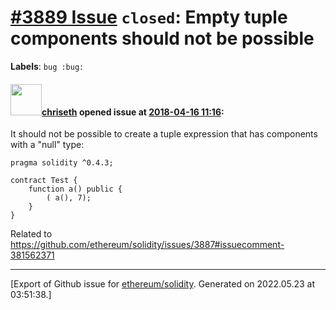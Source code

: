 # [\#3889 Issue](https://github.com/ethereum/solidity/issues/3889) `closed`: Empty tuple components should not be possible
**Labels**: `bug :bug:`


#### <img src="https://avatars.githubusercontent.com/u/9073706?v=4" width="50">[chriseth](https://github.com/chriseth) opened issue at [2018-04-16 11:16](https://github.com/ethereum/solidity/issues/3889):

It should not be possible to create a tuple expression that has components with a "null" type:
```
pragma solidity ^0.4.3;

contract Test {
    function a() public {
        ( a(), 7);
    }
}
```

Related to https://github.com/ethereum/solidity/issues/3887#issuecomment-381562371




-------------------------------------------------------------------------------



[Export of Github issue for [ethereum/solidity](https://github.com/ethereum/solidity). Generated on 2022.05.23 at 03:51:38.]
